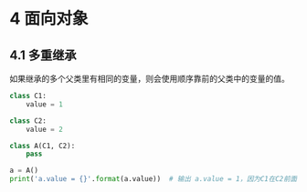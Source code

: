 # 4 面向对象

## 4.1 多重继承

如果继承的多个父类里有相同的变量，则会使用顺序靠前的父类中的变量的值。

```python
class C1:
    value = 1

class C2:
    value = 2

class A(C1, C2):
    pass

a = A()
print('a.value = {}'.format(a.value))  # 输出 a.value = 1，因为C1在C2前面
```